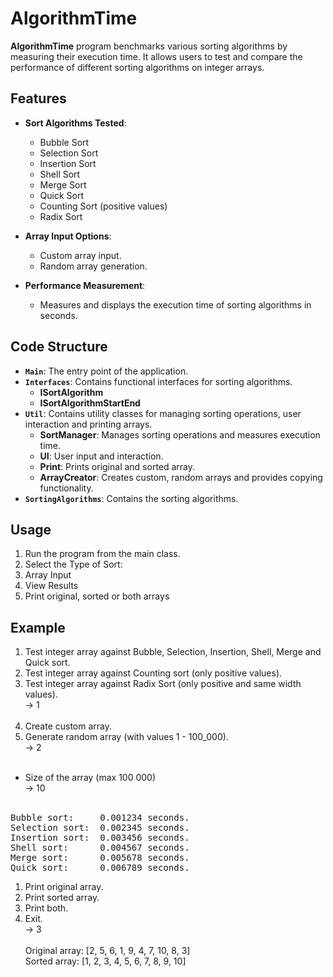 # AlgorithmTime

**AlgorithmTime** program benchmarks various sorting algorithms by measuring their execution time. It allows users to test and compare the performance of different sorting algorithms on integer arrays.

## Features

- **Sort Algorithms Tested**:
  - Bubble Sort
  - Selection Sort
  - Insertion Sort
  - Shell Sort
  - Merge Sort
  - Quick Sort
  - Counting Sort (positive values)
  - Radix Sort

- **Array Input Options**:
  - Custom array input.
  - Random array generation.

- **Performance Measurement**:
  - Measures and displays the execution time of sorting algorithms in seconds.

## Code Structure

- **`Main`**: The entry point of the application.
- **`Interfaces`**: Contains functional interfaces for sorting algorithms.
  - **ISortAlgorithm**
  - **ISortAlgorithmStartEnd**
- **`Util`**: Contains utility classes for managing sorting operations, user interaction and printing arrays.
  - **SortManager**: Manages sorting operations and measures execution time.
  - **UI**: User input and interaction.
  - **Print**: Prints original and sorted array.
  - **ArrayCreator**: Creates custom, random arrays and provides copying functionality.
- **`SortingAlgorithms`**: Contains the sorting algorithms.

## Usage

1. Run the program from the main class.
2. Select the Type of Sort:
3. Array Input
4. View Results
5. Print original, sorted or both arrays

## Example

1. Test integer array against Bubble, Selection, Insertion, Shell, Merge and Quick sort.
2. Test integer array against Counting sort (only positive values).
3. Test integer array against Radix Sort (only positive and same width values).  
-> 1  
&nbsp;
1. Create custom array.
2. Generate random array (with values 1 - 100_000).  
-> 2  
&nbsp;
- Size of the array (max 100 000)  
-> 10  
&nbsp;  
<pre>
Bubble sort:     0.001234 seconds.  
Selection sort:  0.002345 seconds.  
Insertion sort:  0.003456 seconds.  
Shell sort:      0.004567 seconds.  
Merge sort:      0.005678 seconds.  
Quick sort:      0.006789 seconds.  
</pre>
1. Print original array.
2. Print sorted array.
3. Print both.
4. Exit.  
-> 3  
&nbsp;  
Original array: [2, 5, 6, 1, 9, 4, 7, 10, 8, 3]  
Sorted array: [1, 2, 3, 4, 5, 6, 7, 8, 9, 10]
